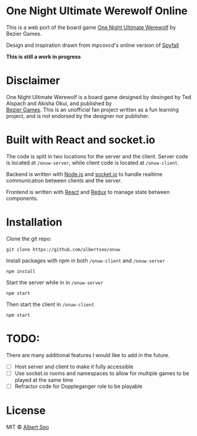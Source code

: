 # One Night Ultimate Werewolf Online

This is a web port of the board game [One Night Ultimate Werewolf](https://beziergames.com/products/one-night-ultimate-werewolf) by Bezier Games.

Design and inspiration drawn from mpcovcd's online version of [Spyfall](https://github.com/mpcovcd/spyfall)

**This is still a work in progress**

# Disclaimer

One Night Ultimate Werewolf is a board game designed by desinged by Ted Alspach and Akisha Okui, and published by  
[Bezier Games](https://beziergames.com/). This is an unofficial fan project written as a fun learning project, and is not endorsed by the designer nor publisher.

# Built with React and socket.io
The code is split in two locations for the server and the client. Server code is located at `/onuw-server`, while client code is located at `/onuw-client`.

Backend is written with [Node.js](https://nodejs.org/en/) and [socket.io](https://socket.io/) to handle realtime communication between clients and the server.

Frontend is written with [React](https://reactjs.org/) and [Redux](https://redux.js.org/) to manage state between components.

# Installation
Clone the git repo:
```
git clone https://github.com/albertseo/onuw
```
Install packages with npm in both `/onuw-client` and `/onuw-server`
```
npm install
```
Start the server while in in `/onuw-server`
```
npm start 
```
Then start the client in `/onuw-client`
```
npm start 
```

# TODO:
There are many additional features I would like to add in the future.
- [ ] Host server and client to make it fully accessible
- [ ] Use socket.io rooms and namespaces to allow for multiple games to be played at the same time
- [ ] Refractor code for Doppleganger role to be playable

# License
MIT © [Albert Seo](https://github.com/albertseo)